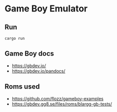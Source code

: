 # Game Boy Emulator

## Run

```
cargo run
```

## Game Boy docs

- <https://gbdev.io/>
- <https://gbdev.io/pandocs/>

## Roms used

- <https://github.com/flozz/gameboy-examples>
- <https://gbdev.gg8.se/files/roms/blargg-gb-tests/>
